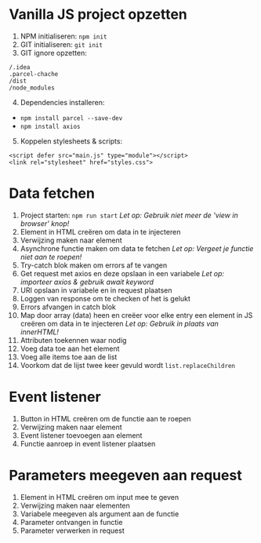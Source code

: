 # Vanilla JS project opzetten

1. NPM initialiseren: `npm init`
2. GIT initialiseren: `git init`
3. GIT ignore opzetten:
```
/.idea
.parcel-chache
/dist
/node_modules
```
4. Dependencies installeren: 
  - `npm install parcel --save-dev`
  - `npm install axios`
5. Koppelen stylesheets & scripts:
```
<script defer src="main.js" type="module"></script>
<link rel="stylesheet" href="styles.css">
```

# Data fetchen
1. Project starten: `npm run start` _Let op: Gebruik niet meer de 'view in browser' knop!_
2. Element in HTML creëren om data in te injecteren 
3. Verwijzing maken naar element 
4. Asynchrone functie maken om data te fetchen _Let op: Vergeet je functie niet aan te roepen!_
5. Try-catch blok maken om errors af te vangen 
6. Get request met axios en deze opslaan in een variabele _Let op: importeer axios & gebruik await keyword_
7. URI opslaan in variabele en in request plaatsen 
8. Loggen van response om te checken of het is gelukt 
9. Errors afvangen in catch blok 
10. Map door array (data) heen en creëer voor elke entry een element in JS creëren om data in te injecteren _Let op: Gebruik in plaats van innerHTML!_
11. Attributen toekennen waar nodig 
12. Voeg data toe aan het element 
13. Voeg alle items toe aan de list
14. Voorkom dat de lijst twee keer gevuld wordt `list.replaceChildren`

# Event listener
1. Button in HTML creëren om de functie aan te roepen 
2. Verwijzing maken naar element 
3. Event listener toevoegen aan element
4. Functie aanroep in event listener plaatsen

# Parameters meegeven aan request
1. Element in HTML creëren om input mee te geven 
2. Verwijzing maken naar elementen
3. Variabele meegeven als argument aan de functie
4. Parameter ontvangen in functie
5. Parameter verwerken in request
